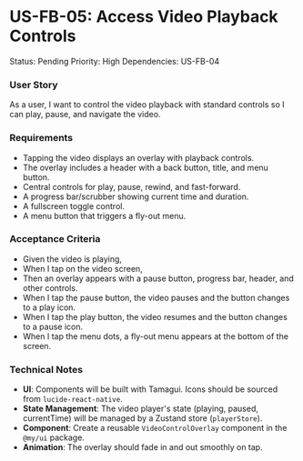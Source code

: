 # US-FB-05: Access Video Playback Controls
Status: Pending
Priority: High
Dependencies: US-FB-04

### User Story
As a user, I want to control the video playback with standard controls so I can play, pause, and navigate the video.

### Requirements
- Tapping the video displays an overlay with playback controls.
- The overlay includes a header with a back button, title, and menu button.
- Central controls for play, pause, rewind, and fast-forward.
- A progress bar/scrubber showing current time and duration.
- A fullscreen toggle control.
- A menu button that triggers a fly-out menu.

### Acceptance Criteria
- Given the video is playing,
- When I tap on the video screen,
- Then an overlay appears with a pause button, progress bar, header, and other controls.
- When I tap the pause button, the video pauses and the button changes to a play icon.
- When I tap the play button, the video resumes and the button changes to a pause icon.
- When I tap the menu dots, a fly-out menu appears at the bottom of the screen.

### Technical Notes
- **UI**: Components will be built with Tamagui. Icons should be sourced from `lucide-react-native`.
- **State Management**: The video player's state (playing, paused, currentTime) will be managed by a Zustand store (`playerStore`).
- **Component**: Create a reusable `VideoControlOverlay` component in the `@my/ui` package.
- **Animation**: The overlay should fade in and out smoothly on tap.
